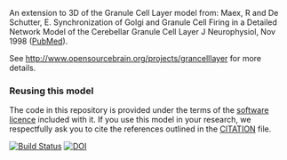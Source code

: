 An extension to 3D of the Granule Cell Layer model from: Maex, R and De Schutter, E. Synchronization of Golgi and 
Granule Cell Firing in a Detailed Network Model of the Cerebellar Granule Cell Layer J Neurophysiol, Nov 1998 ([PubMed](https://www.ncbi.nlm.nih.gov/pubmed/9819260)).

See http://www.opensourcebrain.org/projects/grancelllayer for more details.

### Reusing this model

The code in this repository is provided under the terms of the [software licence](LICENCE) included with it. If you use this model in your research, we respectfully ask you to cite the references outlined in the [CITATION](CITATION.md) file.

[![Build Status](https://travis-ci.org/OpenSourceBrain/GranCellLayer.svg)](https://travis-ci.org/OpenSourceBrain/GranCellLayer) [![DOI](https://www.zenodo.org/badge/4954526.svg)](https://www.zenodo.org/badge/latestdoi/4954526)



